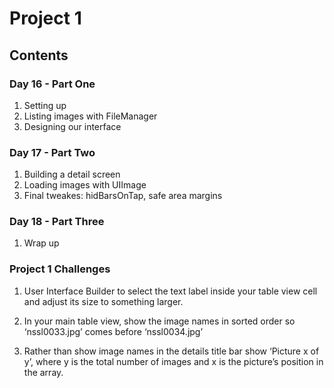# Project 1

## Contents

### Day 16 - Part One
1. Setting up 
2. Listing images with FileManager
3. Designing our interface

### Day 17 - Part Two
1. Building a detail screen
2. Loading images with UIImage
3. Final tweakes: hidBarsOnTap, safe area margins

### Day 18 - Part Three
1. Wrap up

### Project 1 Challenges

1. User Interface Builder to select the text label inside your table view cell and adjust its size to something larger.

2. In your main table view, show the image names in sorted order so ‘nssl0033.jpg’ comes before ‘nssl0034.jpg’

3. Rather than show image names in the details title bar show ‘Picture x of y’, where y is the total number of images and x is the picture’s position in the array. 
